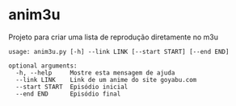 # anim3u
Projeto para criar uma lista de reprodução diretamente no m3u

    usage: anim3u.py [-h] --link LINK [--start START] [--end END]

    optional arguments:
      -h, --help     Mostre esta mensagem de ajuda
      --link LINK    Link de um anime do site goyabu.com
      --start START  Episódio inicial
      --end END      Episódio final
